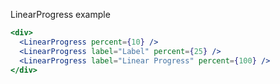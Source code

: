 LinearProgress example

``` jsx
<div>
  <LinearProgress percent={10} />
  <LinearProgress label="Label" percent={25} />
  <LinearProgress label="Linear Progress" percent={100} />
</div>
```
